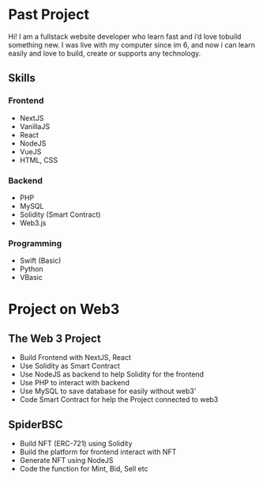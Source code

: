 # Past Project

Hi!
I am a fullstack website developer who learn fast and i’d love tobuild something new. I was live with my computer since im 6, and now i can learn easily and love to build, create or supports any technology.

## Skills

### Frontend
- NextJS
- VanillaJS
- React
- NodeJS
- VueJS
- HTML, CSS

### Backend
- PHP
- MySQL
- Solidity (Smart Contract)
- Web3.js

### Programming
- Swift (Basic)
- Python
- VBasic

# Project on Web3

## The Web 3 Project
- Build Frontend with NextJS, React
- Use Solidity as Smart Contract
- Use NodeJS as backend to help Solidity for the frontend
- Use PHP to interact with backend
- Use MySQL to save database for easily without web3'
- Code Smart Contract for help the Project connected to web3

## SpiderBSC
- Build NFT (ERC-721) using Solidity
- Build the platform for frontend interact with NFT
- Generate NFT using NodeJS
- Code the function for Mint, Bid, Sell etc
